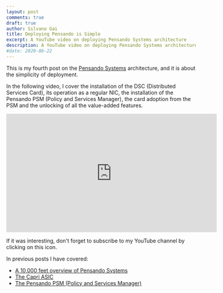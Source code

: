 ```yaml
---
layout: post
comments: true
draft: true
author: Silvano Gai
title: Deploying Pensando is Simple
excerpt: A YouTube video on deploying Pensando Systems architecture
description: A YouTube video on deploying Pensando Systems architecture
#date: 2020-06-22
---
```


This is my fourth post on the [Pensando Systems](https://pensando.io/) architecture, and it is about the simplicity of deployment.

In the following video, I cover the installation of the DSC (Distributed Services Card), its operation as a regular NIC, the installation of the Pensando PSM (Policy and Services Manager), the card adoption from the PSM and the unlocking of all the value-added features.

<iframe width="560" height="315" src="https://www.youtube.com/embed/2PsBL4uwgJg" frameborder="0" allow="accelerometer; autoplay; encrypted-media; gyroscope; picture-in-picture" allowfullscreen></iframe>

If it was interesting, don't forget to subscribe to my YouTube channel by clicking on this icon.

<script src="https://apis.google.com/js/platform.js"></script>

<div class="g-ytsubscribe" data-channelid="UCZ_wzpfcZXi9iZ5DkYNVBsA" data-layout="default" data-count="default"></div>

In previous posts I have covered:
* [A 10,000 feet overview of Pensando Systems](https://silvanogai.github.io/posts/10000/)
* [The Capri ASIC](https://silvanogai.github.io/posts/capri/)
* [The Pensando PSM (Policy and Services Manager)](https://silvanogai.github.io/posts/psm/)
